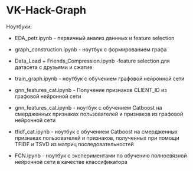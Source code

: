# VK-Hack-Graph

Ноутбуки:
- EDA_petr.ipynb - первичный анализ даннных и feature selection  
- graph_construction.ipynb - ноутбук с формированием графа
- Data_Load + Friends_Compression.ipynb -feature selection для датасета с друзьями и сжатие
- train_graph.ipynb - ноутбук с обучением графовой нейронной сети  
- gnn_features_cat.ipynb - Получение признаков CLIENT_ID из графовой нейронной сети  
- gnn_features_cat.ipynb - ноутбук с обучением Catboost на смердженных признаках пользователей и признаков из графовой нейронной сети  
- tfidf_cat.ipynb - ноутбук с обучением Catboost на смердженных признаках пользователей и признаков, полученных при помощи TFIDF и TSVD из матриц последовательностей

- FCN.ipynb - ноутбук с экспериментами по обучению полносвязной нейронной сети в качестве классификатора


